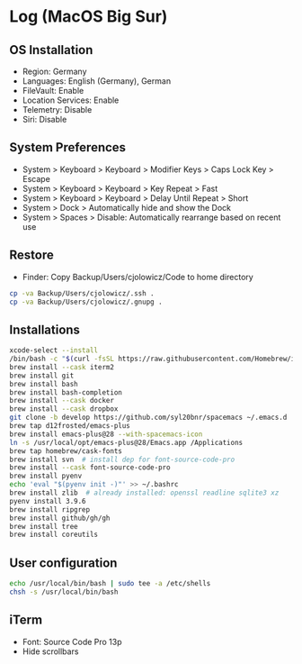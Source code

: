 # Log (MacOS Big Sur)

## OS Installation

- Region: Germany
- Languages: English (Germany), German
- FileVault: Enable
- Location Services: Enable
- Telemetry: Disable
- Siri: Disable

## System Preferences

- System > Keyboard > Keyboard > Modifier Keys > Caps Lock Key > Escape
- System > Keyboard > Keyboard > Key Repeat > Fast
- System > Keyboard > Keyboard > Delay Until Repeat > Short
- System > Dock > Automatically hide and show the Dock
- System > Spaces > Disable: Automatically rearrange based on recent use

## Restore

- Finder: Copy Backup/Users/cjolowicz/Code to home directory

```sh
cp -va Backup/Users/cjolowicz/.ssh .
cp -va Backup/Users/cjolowicz/.gnupg .
```

## Installations

```sh
xcode-select --install
/bin/bash -c "$(curl -fsSL https://raw.githubusercontent.com/Homebrew/install/HEAD/install.sh)"
brew install --cask iterm2
brew install git
brew install bash
brew install bash-completion
brew install --cask docker
brew install --cask dropbox
git clone -b develop https://github.com/syl20bnr/spacemacs ~/.emacs.d
brew tap d12frosted/emacs-plus
brew install emacs-plus@28 --with-spacemacs-icon
ln -s /usr/local/opt/emacs-plus@28/Emacs.app /Applications
brew tap homebrew/cask-fonts
brew install svn  # install dep for font-source-code-pro
brew install --cask font-source-code-pro
brew install pyenv
echo 'eval "$(pyenv init -)"' >> ~/.bashrc
brew install zlib  # already installed: openssl readline sqlite3 xz
pyenv install 3.9.6
brew install ripgrep
brew install github/gh/gh
brew install tree
brew install coreutils
```

## User configuration

```sh
echo /usr/local/bin/bash | sudo tee -a /etc/shells
chsh -s /usr/local/bin/bash
```

## iTerm

- Font: Source Code Pro 13p
- Hide scrollbars

